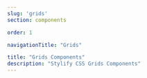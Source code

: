 ```yaml
---
slug: 'grids'
section: components

order: 1

navigationTitle: "Grids"

title: "Grids Components"
description: "Stylify CSS Grids Components"
---
```


<interactive-preview class="margin-bottom:48px"
min-height="180"
title="Responsive grid"
description="Responsive grid with minimum column width."
html-snippet="components/grids-fit"></interactive-preview>

<interactive-preview
min-height="180"
title="Responsive grid - using components"
html-snippet="components/grids-fit-components"></interactive-preview>
